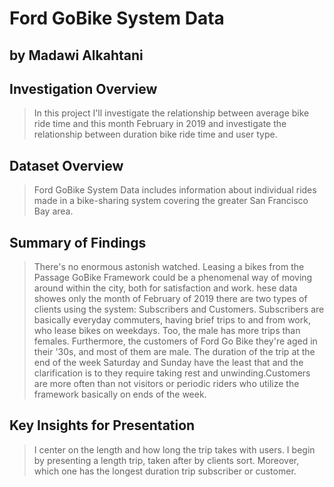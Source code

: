 # Ford GoBike System Data
## by Madawi Alkahtani

## Investigation Overview

> In this project I'll investigate the relationship between average bike ride time and this month February in 2019  and investigate the relationship between duration bike ride time and user type.


## Dataset Overview

> Ford GoBike System Data includes information about individual rides made in a bike-sharing system covering the greater San Francisco Bay area.

## Summary of Findings

> There's no enormous astonish watched. Leasing a bikes from the Passage GoBike Framework could be a phenomenal way of moving around within the city, both for satisfaction and work. hese data showes only the month of February of 2019 there are two types of clients using the system: Subscribers and Customers. Subscribers are basically everyday commuters, having brief trips to and from work, who lease bikes on weekdays. Too, the male has more trips than females. Furthermore, the customers of Ford Go Bike they're aged in their '30s, and most of them are male. The duration of the trip at the end of the week Saturday and Sunday have the least that and the clarification is to they require taking rest and unwinding.Customers are more often than not visitors or periodic riders who utilize the framework basically on ends of the week.


## Key Insights for Presentation

> I center on the length and how long the trip takes with users. I begin by presenting a length trip, taken after by clients sort. Moreover, which one has the longest duration trip subscriber or customer.
